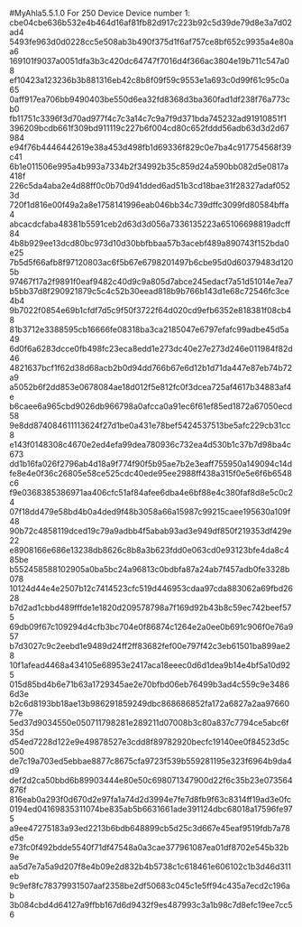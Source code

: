#MyAhla5.5.1.0 For 250 Device
Device number 1:
cbe04cbe636b532e4b464d16af81fb82d917c223b92c5d39de79d8e3a7d02ad4
5493fe963d0d0228cc5e508ab3b490f375d1f6af757ce8bf652c9935a4e80aa6
169101f9037a0051dfa3b3c420dc64747f7016d4f366ac3804e19b711c547a08
ef10423a123236b3b881316eb42c8b8f09f59c9553e1a693c0d99f61c95c0a65
0aff917ea706bb9490403be550d6ea32fd8368d3ba360fad1df238f76a773cb0
fb11751c3396f3d70ad977f4c7c3a14c7c9a7f9d371bda745232ad91910851f1
396209bcdb661f309bd911119c227b6f004cd80c652fddd56adb63d3d2d67984
e94f76b4446442619e38a453d498fb1d69336f829c0e7ba4c917754568f39c41
6b1e011506e995a4b993a7334b2f34992b35c859d24a590bb082d5e0817a418f
226c5da4aba2e4d88ff0c0b70d941dded6ad51b3cd18bae31f28327adaf0523d
720f1d816e00f49a2a8e1758141996eab046bb34c739dffc3099fd80584bffa4
abcacdcfaba48381b5591ceb2d63d3d056a7336135223a65106698819adcff84
4b8b929ee13dcd80bc973d10d30bbfbbaa57b3acebf489a890743f152bda0e25
7b5d5f66afb8f97120803ac6f5b67e6798201497b6cbe95d0d60379483d1205b
97467f17a2f9891f0eaf9482c40d9c9a805d7abce245edacf7a51d51014e7ea7
b5bb37d8f290921879c5c4c52b30eead818b9b766b143d1e68c72546fc3ce4b4
9b7022f0854e69b1cfdf7d5c9f50f3722f64d020cd9efb6352e818381f08cb48
81b3712e3388595cb16666fe08318ba3ca2185047e6797efafc99adbe45d5a49
6d0f6a6283dcce0fb498fc23eca8edd1e273dc40e27e273d246e011984f82d46
4821637bcf1f62d38d68acb2b0d94dd766b67e6d12b1d71da447e87eb74b72a9
a5052b6f2dd853e0678084ae18d012f5e812fc0f3dcea725af4617b34883af4e
b6caee6a965cbd9026db966798a0afcca0a91ec6f61ef85ed1872a67050ecd58
9e8dd874084611113624f27d1be0a431e78bef5424537513be5afc229cb31cc8
e143f0148308c4670e2ed4efa99dea780936c732ea4d530b1c37b7d98ba4c673
dd1b16fa026f2796ab4d18a9f774f90f5b95ae7b2e3eaff755950a149094c14d
fe8e4e0f36c26805e58ce525cdc40ede95ee2988ff438a315f0e5e6f6b6548c6
f9e0368385386971aa406cfc51af84afee6dba4e6bf88e4c380faf8d8e5c0c24
07f18dd479e58bd4b0a4ded9f48b3058a66a15987c99215caee195630a109f48
90b72c4858119dced19c79a9adbb4f5abab93ad3e949df850f219353df429e22
e8908166e686e13238db8626c8b8a3b623fdd0e063cd0e93123bfe4da8c485be
b552458588102905a0ba5bc24a96813c0bdbfa87a24ab7f457adb0fe3328b078
10124d44e4e2507b12c7414523cfc519d446953cdaa97cda883062a69fbd2628
b7d2ad1cbbd489fffde1e1820d209578798a7f169d92b43b8c59ec742beef575
69db09f67c109294d4cfb3bc704e0f86874c1264e2a0ee0b691c906f0e76a957
b7d3027c9c2eebd1e9489d24ff2ff83682fef00e797f42c3eb61501ba899ae28
10f1afead4468a434105e68953e2417aca18eeec0d6d1dea9b14e4bf5a10d925
015d85bd4b6e71b63a1729345ae2e70bfbd06eb76499b3ad4c559c9e34866d3e
b2c6d8193bb18ae13b986291859249dbc868686852fa172a6827a2aa9766077e
5ed37d9034550e050711798281e289211d07008b3c80a837c7794ce5abc6f35d
d54ed7228d122e9e49878527e3cdd8f89782920becfc19140ee0f84523d5c500
de7c19a703ed5ebbae8877c8675cfa9723f539b559281195e323f6964b9da4d9
def2d2ca50bbd6b89903444e80e50c698071347900d22f6c35b23e073564876f
816eab0a293f0d670d2e97fa1a74d2d3994e7fe7d8fb9f63c8314ff19ad3e0fc
0194ed04169835311074be835ab5b6631661ade391124dbc68018a17596fe975
a9ee47275183a93ed2213b6bdb648899cb5d25c3d667e45eaf9519fdb7a78d5e
e73fc0f492bdde5540f71df47548a0a3cae377961087ea01df8702e545b32b9e
aa5d7e7a5a9d207f8e4b09e2d832b4b5738c1c618461e606102c1b3d46d311eb
9c9ef8fc78379931507aaf2358be2df50683c045c1e5ff94c435a7ecd2c196ab
3b084cbd4d64127a9ffbb167d6d9432f9es487993c3a1b98c7d8efc19ee7cc56
